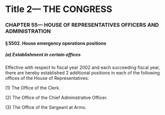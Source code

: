 
# Title 2— THE CONGRESS
### CHAPTER 55— HOUSE OF REPRESENTATIVES OFFICERS AND ADMINISTRATION
#### § 5502. House emergency operations positions
##### (a) Establishment in certain offices

Effective with respect to fiscal year 2002 and each succeeding fiscal year, there are hereby established 2 additional positions in each of the following offices of the House of Representatives:

(1) The Office of the Clerk.

(2) The Office of the Chief Administrative Officer.

(3) The Office of the Sergeant at Arms.
